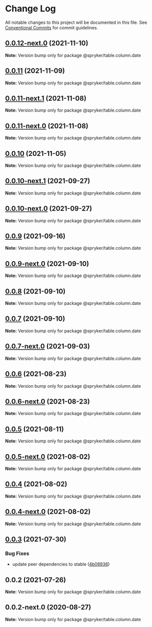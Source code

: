 # Change Log

All notable changes to this project will be documented in this file.
See [Conventional Commits](https://conventionalcommits.org) for commit guidelines.

## [0.0.12-next.0](https://github.com/spryker/zed-gui/compare/@spryker/table.column.date@0.0.10-next.1...@spryker/table.column.date@0.0.12-next.0) (2021-11-10)

**Note:** Version bump only for package @spryker/table.column.date





## [0.0.11](https://github.com/spryker/ui-components/compare/@spryker/table.column.date@0.0.11-next.1...@spryker/table.column.date@0.0.11) (2021-11-09)

**Note:** Version bump only for package @spryker/table.column.date





## [0.0.11-next.1](https://github.com/spryker/ui-components/compare/@spryker/table.column.date@0.0.10...@spryker/table.column.date@0.0.11-next.1) (2021-11-08)

**Note:** Version bump only for package @spryker/table.column.date





## [0.0.11-next.0](https://github.com/spryker/zed-gui/compare/@spryker/table.column.date@0.0.10-next.1...@spryker/table.column.date@0.0.11-next.0) (2021-11-08)

**Note:** Version bump only for package @spryker/table.column.date





## [0.0.10](https://github.com/spryker/ui-components/compare/@spryker/table.column.date@0.0.10-next.1...@spryker/table.column.date@0.0.10) (2021-11-05)

**Note:** Version bump only for package @spryker/table.column.date





## [0.0.10-next.1](https://github.com/spryker/ui-components/compare/@spryker/table.column.date@0.0.9...@spryker/table.column.date@0.0.10-next.1) (2021-09-27)

**Note:** Version bump only for package @spryker/table.column.date





## [0.0.10-next.0](https://github.com/spryker/zed-gui/compare/@spryker/table.column.date@0.0.6...@spryker/table.column.date@0.0.10-next.0) (2021-09-27)

**Note:** Version bump only for package @spryker/table.column.date





## [0.0.9](https://github.com/spryker/ui-components/compare/@spryker/table.column.date@0.0.9-next.0...@spryker/table.column.date@0.0.9) (2021-09-16)

**Note:** Version bump only for package @spryker/table.column.date





## [0.0.9-next.0](https://github.com/spryker/ui-components/compare/@spryker/table.column.date@0.0.8...@spryker/table.column.date@0.0.9-next.0) (2021-09-10)

**Note:** Version bump only for package @spryker/table.column.date





## [0.0.8](https://github.com/spryker/ui-components/compare/@spryker/table.column.date@0.0.7-next.0...@spryker/table.column.date@0.0.8) (2021-09-10)

**Note:** Version bump only for package @spryker/table.column.date





## [0.0.7](https://github.com/spryker/ui-components/compare/@spryker/table.column.date@0.0.7-next.0...@spryker/table.column.date@0.0.7) (2021-09-10)

**Note:** Version bump only for package @spryker/table.column.date





## [0.0.7-next.0](https://github.com/spryker/ui-components/compare/@spryker/table.column.date@0.0.6...@spryker/table.column.date@0.0.7-next.0) (2021-09-03)

**Note:** Version bump only for package @spryker/table.column.date





## [0.0.6](https://github.com/spryker/ui-components/compare/@spryker/table.column.date@0.0.6-next.0...@spryker/table.column.date@0.0.6) (2021-08-23)

**Note:** Version bump only for package @spryker/table.column.date





## [0.0.6-next.0](https://github.com/spryker/ui-components/compare/@spryker/table.column.date@0.0.5...@spryker/table.column.date@0.0.6-next.0) (2021-08-23)

**Note:** Version bump only for package @spryker/table.column.date





## [0.0.5](https://github.com/spryker/ui-components/compare/@spryker/table.column.date@0.0.5-next.0...@spryker/table.column.date@0.0.5) (2021-08-11)

**Note:** Version bump only for package @spryker/table.column.date





## [0.0.5-next.0](https://github.com/spryker/ui-components/compare/@spryker/table.column.date@0.0.4...@spryker/table.column.date@0.0.5-next.0) (2021-08-02)

**Note:** Version bump only for package @spryker/table.column.date





## [0.0.4](https://github.com/spryker/ui-components/compare/@spryker/table.column.date@0.0.4-next.0...@spryker/table.column.date@0.0.4) (2021-08-02)

**Note:** Version bump only for package @spryker/table.column.date





## [0.0.4-next.0](https://github.com/spryker/ui-components/compare/@spryker/table.column.date@0.0.3...@spryker/table.column.date@0.0.4-next.0) (2021-08-02)

**Note:** Version bump only for package @spryker/table.column.date





## [0.0.3](https://github.com/spryker/ui-components/compare/@spryker/table.column.date@0.0.2...@spryker/table.column.date@0.0.3) (2021-07-30)


### Bug Fixes

* update peer dependencies to stable ([4b08936](https://github.com/spryker/ui-components/commit/4b0893691360cf4bd66935aed24873266c98c4e4))





## 0.0.2 (2021-07-26)

**Note:** Version bump only for package @spryker/table.column.date





## 0.0.2-next.0 (2020-08-27)

**Note:** Version bump only for package @spryker/table.column.date
